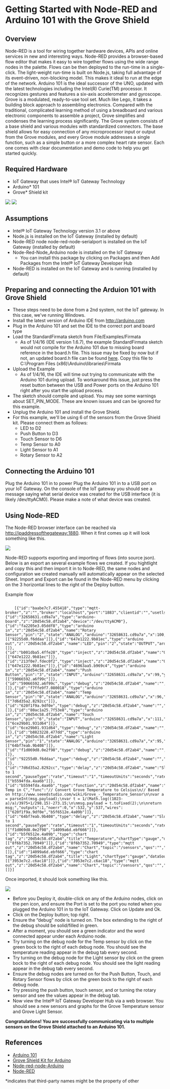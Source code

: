 # Getting Started with Node-RED and Arduino 101 with the Grove Shield #
<cr>

## Overview ##
Node-RED is a tool for wiring together hardware devices, APIs and online
services in new and interesting ways. Node-RED provides a browser-based
flow editor that makes it easy to wire together flows using the wide
range nodes in the palette. Flows can be then deployed to the run-time in
a single-click. The light-weight run-time is built on Node.js, taking
full advantage of its event-driven, non-blocking model. This makes it
ideal to run at the edge of the network. Arduino 101 is the ideal successor of the UNO, updated with the latest technologies including the Intel(R) Curie(TM) processor.  It recognizes gestures and features a six-axis accelerometer and gyroscope.  Grove is a modulated, ready-to-use tool set. Much like Lego, it takes a building block approach to assembling electronics. Compared with the traditional, complicated learning method of using a breadboard and various electronic components to assemble a project, Grove simplifies and condenses the learning process significantly. The Grove system consists of a base shield and various modules with standardized connectors. The base shield allows for easy connection of any microprocessor input or output from the Grove modules, and every Grove module addresses a single function, such as a simple button or a more complex heart rate sensor. Each one comes with clear documentation and demo code to help you get started quickly.

## Required Hardware ##
-   IoT Gateway that uses Intel® IoT Gateway Technology
-   Arduino* 101
-	Grove* Shield kit

![](images/image1.jpg)
![](images/image2.jpg)

## Assumptions ##
-   Intel® IoT Gateway Technology version 3.1 or above
-   Node.js is installed on the IoT Gateway (installed by default)
-   Node-RED node node-red-node-serialport is installed on the IoT Gateway (installed by default)
- Node-Red-Node_Arduino node is installed on the IoT Gateway 
	- You can install this package by clicking on Packages and then Add Packages from the Intel® IoT Gateway Developer Hub
-   Node-RED is installed on the IoT Gateway and is running (installed by default)

## Preparing and connecting the Arduion 101 with Grove Shield ##
-	These steps need to be done from a 2nd system, not the IoT gateway.  In this case, we've running Windows.
-	Install the latest version of Arduino IDE from http://arduino.com
-	Plug in the Arduino 101 and set the IDE to the correct port and board type
-	Load the StandardFirmata sketch from File/Examples/Firmata
	-	As of 1/4/16 (IDE version 1.6.7), the example StandardFirmata sketch would not compile for the Arduino 101 due to missing board reference in the board.h file.  This issue may be fixed by now but if not, an updated board.h file can be found [here](https://github.com/firmata/arduino/blob/master/Boards.h).  Copy this file to C:\Program Files (x86)\Arduino\libraries\Firmata
-	Upload the Example
	-	As of 1/4/16, the IDE will time out trying to communicate with the Arduino 101 during upload.  To workaround this issue, just press the reset button between the USB and Power ports on the Arduino 101 right after you start the upload process.
-	The sketch should compile and upload.  You may see some warnings about SET_PIN_MODE.  These are known issues and can be ignored for this example.
-	Unplug the Arduino 101 and install the Grove Shield.
-	For this example, we'll be using 6 of the sensors from the Grove Shield kit.  Please connect them as follows:
	-	LED to D2
	-	Push Button to D3
	-	Touch Sensor to D6
	-	Temp Sensor to A0
	-	Light Sensor to A1
	-	Rotary Sensor to A2

## Connecting the Arduino 101 ##
Plug the Arduino 101 in to power
Plug the Arduino 101 in to a USB port on your IoT Gateway. On
the console of the IoT gateway you should see a message saying what serial
device was created for the USB interface (it is likely /dev/ttyACM0).
Please make a note of what device was created.

## Using Node-RED ##
The Node-RED browser interface can be reached via
<http://ipaddressofthegateway:1880>. When it first comes up it will look
something like this.

![](images/image3.png)

Node-RED supports exporting and importing of flows (into source json).
Below is an export an several example flows we created. If you hightlight and copy this and then import it in to Node-RED, the same nodes and configuration we created manually will automatically appear on the selected Sheet. Import and Export can be found in the Node-RED menu by clicking on the 3 horizontal lines to the right of the Deploy button.

Example flow

```
 
	[{"id":"baabe7c7.455418","type":"mqtt-broker","z":"","broker":"localhost","port":"1883","clientid":"","usetls":false,"verifyservercert":true,"compatmode":true,"keepalive":"15","cleansession":true,"willTopic":"","willQos":"0","willRetain":"false","willPayload":"","birthTopic":"","birthQos":"0","birthRetain":"false","birthPayload":""},{"id":"32658631.cd9a7a","type":"arduino-board","z":"20d54c58.df2ab4","device":"/dev/ttyACM0"},{"id":"fa2205e3.05ddf8","type":"arduino in","z":"20d54c58.df2ab4","name":"Rotary Sensor","pin":"2","state":"ANALOG","arduino":"32658631.cd9a7a","x":100,"y":356,"wires":[["92255d0.f6ddaa"]]},{"id":"647e1222.9b81ec","type":"arduino out","z":"20d54c58.df2ab4","name":"LED","pin":"2","state":"OUTPUT","arduino":"32658631.cd9a7a","x":314,"y":77,"wires":[]},{"id":"b001dba5.4ffe28","type":"inject","z":"20d54c58.df2ab4","name":"On","topic":"","payload":"1","payloadType":"string","repeat":"","crontab":"","once":false,"x":120,"y":36,"wires":[["647e1222.9b81ec"]]},{"id":"213f0e7.fdec0f2","type":"inject","z":"20d54c58.df2ab4","name":"Off","topic":"","payload":"0","payloadType":"string","repeat":"","crontab":"","once":false,"x":120,"y":115,"wires":[["647e1222.9b81ec"]]},{"id":"46963aa5.b969c4","type":"arduino in","z":"20d54c58.df2ab4","name":"Push Button","pin":"3","state":"INPUT","arduino":"32658631.cd9a7a","x":99,"y":213,"wires":[["59066592.a6f99c"]]},{"id":"59066592.a6f99c","type":"debug","z":"20d54c58.df2ab4","name":"","active":false,"console":"false","complete":"false","x":307,"y":214,"wires":[]},{"id":"f7ffe9f7.080018","type":"arduino in","z":"20d54c58.df2ab4","name":"Temp Sensor","pin":"0","state":"ANALOG","arduino":"32658631.cd9a7a","x":96,"y":459,"wires":[["7d6d35a2.8292cc"]]},{"id":"620f1f9a.9df0e","type":"debug","z":"20d54c58.df2ab4","name":"","active":false,"console":"false","complete":"false","x":602,"y":433,"wires":[]},{"id":"80ac1a25.7f53e8","type":"arduino in","z":"20d54c58.df2ab4","name":"Touch Sensor","pin":"6","state":"INPUT","arduino":"32658631.cd9a7a","x":111,"y":281,"wires":[["6ce29b01.931d64"]]},{"id":"6ce29b01.931d64","type":"debug","z":"20d54c58.df2ab4","name":"","active":true,"console":"false","complete":"false","x":319,"y":282,"wires":[]},{"id":"b8823228.477dd","type":"arduino in","z":"20d54c58.df2ab4","name":"Light Sensor","pin":"1","state":"ANALOG","arduino":"32658631.cd9a7a","x":95,"y":622,"wires":[["64bf7eab.9b408"]]},{"id":"f1d069d8.0e2f98","type":"debug","z":"20d54c58.df2ab4","name":"","active":false,"console":"false","complete":"false","x":487,"y":622,"wires":[]},{"id":"92255d0.f6ddaa","type":"debug","z":"20d54c58.df2ab4","name":"","active":false,"console":"false","complete":"false","x":334,"y":357,"wires":[]},{"id":"7d6d35a2.8292cc","type":"delay","z":"20d54c58.df2ab4","name":"Slow to 1 second","pauseType":"rate","timeout":"1","timeoutUnits":"seconds","rate":"1","rateUnits":"second","randomFirst":"1","randomLast":"5","randomUnits":"seconds","drop":true,"x":294,"y":504,"wires":[["b5594fda.4aa6b"]]},{"id":"b5594fda.4aa6b","type":"function","z":"20d54c58.df2ab4","name":"Grove Temp in C","func":"// Convert Grove Temperature to Celsius\n// Based on http://www.seeedstudio.com/wiki/Grove_-_Temperature_Sensor\n\nvar a = parseInt(msg.payload);\nvar t = 1/(Math.log((1023-a)/a)/3975+1/298.15)-273.15;\n\nmsg.payload = t.toFixed(2);\n\nreturn msg;","outputs":1,"noerr":0,"x":532,"y":537,"wires":[["620f1f9a.9df0e","b5f6512e.4a09b"]]},{"id":"64bf7eab.9b408","type":"delay","z":"20d54c58.df2ab4","name":"Slow to 1 second","pauseType":"rate","timeout":"1","timeoutUnits":"seconds","rate":"1","rateUnits":"second","randomFirst":"1","randomLast":"5","randomUnits":"seconds","drop":true,"x":285,"y":652,"wires":[["f1d069d8.0e2f98","14099a6d.ebf666"]]},{"id":"b5f6512e.4a09b","type":"chart tag","z":"20d54c58.df2ab4","title":"Temperature","chartType":"gauge","dataSource":"Grove","units":"°C","min":"0","max":"100","targetLow":"","targetHigh":"","priority":"1","sourcePriority":"1","ttl":"5","points":"50","x":710,"y":485,"wires":[["8f6b7352.70949"]]},{"id":"8f6b7352.70949","type":"mqtt out","z":"20d54c58.df2ab4","name":"Chart","topic":"/sensors","qos":"","retain":"","broker":"baabe7c7.455418","x":874,"y":504,"wires":[]},{"id":"14099a6d.ebf666","type":"chart tag","z":"20d54c58.df2ab4","title":"Light","chartType":"gauge","dataSource":"Grove","units":"°C","min":"0","max":"100","targetLow":"","targetHigh":"","priority":"1","sourcePriority":"1","ttl":"5","points":"50","x":620,"y":689,"wires":[["3953e7c2.c6ac18"]]},{"id":"3953e7c2.c6ac18","type":"mqtt out","z":"20d54c58.df2ab4","name":"Chart","topic":"/sensors","qos":"","retain":"","broker":"baabe7c7.455418","x":784,"y":708,"wires":[]}]
```

Once imported, it should look something like this.

![](images/image4.png)

-	Before you Deploy it, double-click on any of the Arduino nodes, click on the pen icon, and ensure the Port is set to the port you noted when you plugged the Arduino 101 in to the IoT Gateway.  Click on Update and Ok.
-	Click on the Deploy button; top right.
-   Ensure the “debug” node is turned on. The box extending to the right of the debug should be solid/filled in green.
-   After a moment, you should see a green indicator and the word connected appear under each Arduino node.
-   Try turning on the debug node for the Temp sensor by click on the green bock to the right of each debug node.  You should see the temperature reading appear in the debug tab every second.
-   Try turning on the debug node for the Light sensor by click on the green bock to the right of each debug node.  You should see the light reading appear in the debug tab every second.
-   Ensure the debug nodes are turned on for the Push Button, Touch, and Rotary Sensor flows by click on the green bock to the right of each debug node.
-	Try pressing the push button, touch sensor, and or turning the rotary sensor and see the values appear in the debug tab.
- Now view the Intel® IoT Gateway Developer Hub via a web browser.  You should see a new sensors and graphs for the Grove Temperature sensor and Grove Light Sensor.

**Congratulations! You are successfully communicating via to multiple sensors on the Grove Shield attached to an Arduino 101.**

## References ##
-   [Arduino 101](https://www.arduino.cc/en/Main/ArduinoBoard101)
-	[Grove Shield Kit for Arduino](http://www.seeedstudio.com/depot/Grove-Starter-Kit-for-Arduino-p-1855.html)
-   [Node-red-node-Arduino](http://nodered.org/docs/hardware/arduino.html)
-   [Node-RED](http://nodered.org/)

*indicates that third-party names might be the property of other

